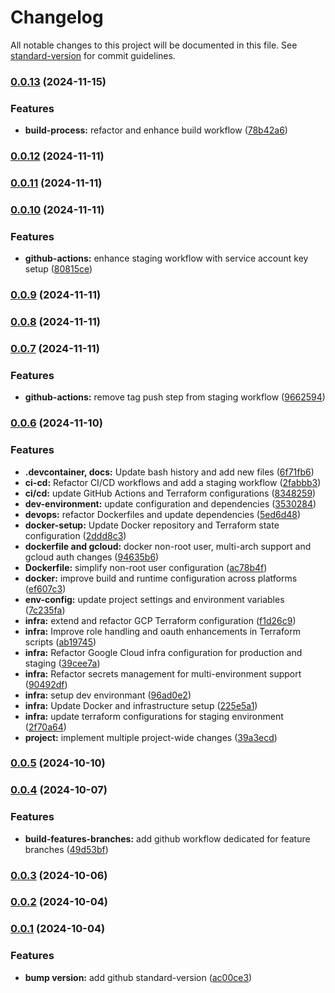 # Changelog

All notable changes to this project will be documented in this file. See [standard-version](https://github.com/conventional-changelog/standard-version) for commit guidelines.

### [0.0.13](https://github.com/7d4b9/refactored-winner/compare/v0.0.12...v0.0.13) (2024-11-15)


### Features

* **build-process:** refactor and enhance build workflow ([78b42a6](https://github.com/7d4b9/refactored-winner/commit/78b42a6c7aa1ad6512348cdb2529135cb1d7b460))

### [0.0.12](https://github.com/7d4b9/refactored-winner/compare/v0.0.11...v0.0.12) (2024-11-11)

### [0.0.11](https://github.com/7d4b9/refactored-winner/compare/v0.0.10...v0.0.11) (2024-11-11)

### [0.0.10](https://github.com/7d4b9/refactored-winner/compare/v0.0.9...v0.0.10) (2024-11-11)


### Features

* **github-actions:** enhance staging workflow with service account key setup ([80815ce](https://github.com/7d4b9/refactored-winner/commit/80815cea1335c11ff3bad3b186638b09de64e400))

### [0.0.9](https://github.com/7d4b9/refactored-winner/compare/v0.0.8...v0.0.9) (2024-11-11)

### [0.0.8](https://github.com/7d4b9/refactored-winner/compare/v0.0.7...v0.0.8) (2024-11-11)

### [0.0.7](https://github.com/7d4b9/refactored-winner/compare/v0.0.6...v0.0.7) (2024-11-11)


### Features

* **github-actions:** remove tag push step from staging workflow ([9662594](https://github.com/7d4b9/refactored-winner/commit/9662594d720e5e376bb1cf8716b07b154032e213))

### [0.0.6](https://github.com/7d4b9/refactored-winner/compare/v0.0.5...v0.0.6) (2024-11-10)


### Features

* **.devcontainer, docs:** Update bash history and add new files ([6f71fb6](https://github.com/7d4b9/refactored-winner/commit/6f71fb6956995eba1c1b0b053951806986c2a67e))
* **ci-cd:** Refactor CI/CD workflows and add a staging workflow ([2fabbb3](https://github.com/7d4b9/refactored-winner/commit/2fabbb3b94cd8f1749cc852b3cdff0c7ff1d9acb))
* **ci/cd:** update GitHub Actions and Terraform configurations ([8348259](https://github.com/7d4b9/refactored-winner/commit/83482594a7b1617d223f3dc36c018ad933a0b40d))
* **dev-environment:** update configuration and dependencies ([3530284](https://github.com/7d4b9/refactored-winner/commit/3530284747725ae6328ce68a7ee41254b5548ed8))
* **devops:** refactor Dockerfiles and update dependencies ([5ed6d48](https://github.com/7d4b9/refactored-winner/commit/5ed6d489f107bff7da1b2d6078c0fb9627ec50ad))
* **docker-setup:** Update Docker repository and Terraform state configuration ([2ddd8c3](https://github.com/7d4b9/refactored-winner/commit/2ddd8c35b8696d7eb202398dce162707b2db7171))
* **dockerfile and gcloud:** docker non-root user, multi-arch support and gcloud auth changes ([94635b6](https://github.com/7d4b9/refactored-winner/commit/94635b6b8c470c41b3455359a88ebd8b6c97b0e4))
* **Dockerfile:** simplify non-root user configuration ([ac78b4f](https://github.com/7d4b9/refactored-winner/commit/ac78b4fb76390daed0e42f2b99fc7212cce6bdc0))
* **docker:** improve build and runtime configuration across platforms ([ef607c3](https://github.com/7d4b9/refactored-winner/commit/ef607c3ec15f4b5bfd8efb387dc62cfda20b1d67))
* **env-config:** update project settings and environment variables ([7c235fa](https://github.com/7d4b9/refactored-winner/commit/7c235faa756241e23f293420971bb67435301277))
* **infra:** extend and refactor GCP Terraform configuration ([f1d26c9](https://github.com/7d4b9/refactored-winner/commit/f1d26c96c062afe47b674df652c3da1d80f1b6ba))
* **infra:** Improve role handling and oauth enhancements in Terraform scripts ([ab19745](https://github.com/7d4b9/refactored-winner/commit/ab19745490d0f388d210da9d872a86cd68edf507))
* **infra:** Refactor Google Cloud infra configuration for production and staging ([39cee7a](https://github.com/7d4b9/refactored-winner/commit/39cee7a8458645f2c1310066758a9400808b97cb))
* **infra:** Refactor secrets management for multi-environment support ([90492df](https://github.com/7d4b9/refactored-winner/commit/90492df765d4cd544eaa541b6c5cb655f9f2ef22))
* **infra:** setup dev environmant ([96ad0e2](https://github.com/7d4b9/refactored-winner/commit/96ad0e2220dbfce017304ee6fdad38924c37a5cd))
* **infra:** Update Docker and infrastructure setup ([225e5a1](https://github.com/7d4b9/refactored-winner/commit/225e5a1356961f9cdcbf48a684e44ef727bc27e9))
* **infra:** update terraform configurations for staging environment ([2f70a64](https://github.com/7d4b9/refactored-winner/commit/2f70a6403823254759e42aace016a99b93821310))
* **project:** implement multiple project-wide changes ([39a3ecd](https://github.com/7d4b9/refactored-winner/commit/39a3ecdcad682cd3c1a89bc5f6c4a772e573f773))

### [0.0.5](https://github.com/7d4b9/refactored-winner/compare/v0.0.4...v0.0.5) (2024-10-10)

### [0.0.4](https://github.com/7d4b9/refactored-winner/compare/v0.0.3...v0.0.4) (2024-10-07)


### Features

* **build-features-branches:** add github workflow dedicated for feature branches ([49d53bf](https://github.com/7d4b9/refactored-winner/commit/49d53bff04fb76b1bbec686e1036724753e0c88d))

### [0.0.3](https://github.com/7d4b9/refactored-winner/compare/v0.0.2...v0.0.3) (2024-10-06)

### [0.0.2](https://github.com/7d4b9/refactored-winner/compare/v0.0.1...v0.0.2) (2024-10-04)

### [0.0.1](https://github.com/7d4b9/refactored-winner/compare/v0.0.0...v0.0.1) (2024-10-04)


### Features

* **bump version:** add github standard-version ([ac00ce3](https://github.com/7d4b9/refactored-winner/commit/ac00ce35a289d17c41d58c1ac7ccd580fbb4bf68))

